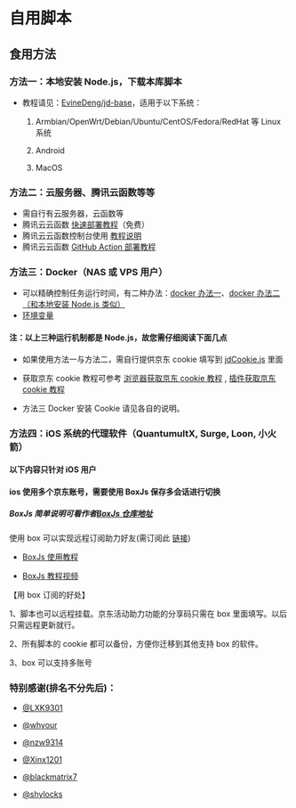 # 自用脚本

## 食用方法

### 方法一：本地安装 Node.js，下载本库脚本

- 教程请见：[EvineDeng/jd-base](https://github.com/EvineDeng/jd-base)，适用于以下系统：

  1. Armbian/OpenWrt/Debian/Ubuntu/CentOS/Fedora/RedHat 等 Linux 系统

  2. Android

  3. MacOS

### 方法二：云服务器、腾讯云函数等等

- 需自行有云服务器，云函数等
- 腾讯云云函数 [快速部署教程](tencentscf.md)（免费）
- 腾讯云云函数控制台使用 [教程说明](iCloud.md)
- 腾讯云云函数 [GitHub Action 部署教程](tencentscf.md#github-action-部署)

### 方法三：Docker（NAS 或 VPS 用户）

- 可以精确控制任务运行时间，有二种办法：[docker 办法一](https://github.com/lxk0301/jd_scripts/tree/master/docker)、[docker 办法二（和本地安装 Node.js 类似）](https://github.com/EvineDeng/jd-base)
- [环境变量](https://github.com/lxk0301/jd_scripts/blob/master/githubAction.md#%E4%B8%8B%E6%96%B9%E6%8F%90%E4%BE%9B%E4%BD%BF%E7%94%A8%E5%88%B0%E7%9A%84-secrets%E5%85%A8%E9%9B%86%E5%90%88)

#### 注：以上三种运行机制都是 Node.js，故您需仔细阅读下面几点

- 如果使用方法一与方法二，需自行提供京东 cookie 填写到 [jdCookie.js](https://github.com/lxk0301/jd_scripts/blob/master/jdCookie.js) 里面

* 获取京东 cookie 教程可参考 [浏览器获取京东 cookie 教程](https://github.com/lxk0301/jd_scripts/blob/master/backUp/GetJdCookie.md) , [插件获取京东 cookie 教程](https://github.com/lxk0301/jd_scripts/blob/master/backUp/GetJdCookie2.md)

* 方法三 Docker 安装 Cookie 请见各自的说明。

### 方法四：iOS 系统的代理软件（QuantumultX, Surge, Loon, 小火箭）

#### 以下内容只针对 iOS 用户

#### ios 使用多个京东账号，需要使用 BoxJs 保存多会话进行切换

##### BoxJs 简单说明可看作者[BoxJs 仓库地址](https://github.com/chavyleung/scripts/)

使用 box 可以实现远程订阅助力好友(需订阅此 [链接](https://raw.githubusercontent.com/lxk0301/jd_scripts/master/lxk0301.boxjs.json))

- [BoxJs 使用教程](https://chavyleung.gitbook.io/boxjs/)

- [BoxJs 教程视频](https://youtu.be/eIpBrRxiy0w)

【用 box 订阅的好处】

1、脚本也可以远程挂载。京东活动助力功能的分享码只需在 box 里面填写。以后只需远程更新就行。

2、所有脚本的 cookie 都可以备份，方便你迁移到其他支持 box 的软件。

3、box 可以支持多账号

### 特别感谢(排名不分先后)：

- [@LXK9301](https://github.com/LXK9301/jd_scripts/tree/master)

* [@whyour](https://github.com/whyour/hundun/tree/master/quanx)

* [@nzw9314](https://github.com/nzw9314/QuantumultX/tree/master)

* [@Xinx1201](https://github.com/Xinx1201/jd_script/tree/d2401c0a797098064f43ef3baa2d817af42d3613)

* [@blackmatrix7](https://github.com/blackmatrix7/ios_rule_script/tree/master/script/Loon)

* [@shylocks](https://github.com/shylocks/Loon)
